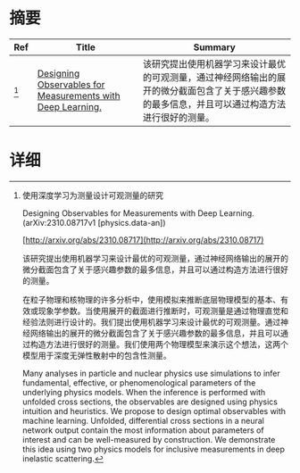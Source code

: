 # 摘要

| Ref | Title | Summary |
| --- | --- | --- |
| [^1] | [Designing Observables for Measurements with Deep Learning.](http://arxiv.org/abs/2310.08717) | 该研究提出使用机器学习来设计最优的可观测量，通过神经网络输出的展开的微分截面包含了关于感兴趣参数的最多信息，并且可以通过构造方法进行很好的测量。 |

# 详细

[^1]: 使用深度学习为测量设计可观测量的研究

    Designing Observables for Measurements with Deep Learning. (arXiv:2310.08717v1 [physics.data-an])

    [http://arxiv.org/abs/2310.08717](http://arxiv.org/abs/2310.08717)

    该研究提出使用机器学习来设计最优的可观测量，通过神经网络输出的展开的微分截面包含了关于感兴趣参数的最多信息，并且可以通过构造方法进行很好的测量。

    

    在粒子物理和核物理的许多分析中，使用模拟来推断底层物理模型的基本、有效或现象学参数。当使用展开的截面进行推断时，可观测量是通过物理直觉和经验法则进行设计的。我们提出使用机器学习来设计最优的可观测量。通过神经网络输出的展开的微分截面包含了关于感兴趣参数的最多信息，并且可以通过构造方法进行很好的测量。我们使用两个物理模型来演示这个想法，这两个模型用于深度无弹性散射中的包含性测量。

    Many analyses in particle and nuclear physics use simulations to infer fundamental, effective, or phenomenological parameters of the underlying physics models. When the inference is performed with unfolded cross sections, the observables are designed using physics intuition and heuristics. We propose to design optimal observables with machine learning. Unfolded, differential cross sections in a neural network output contain the most information about parameters of interest and can be well-measured by construction. We demonstrate this idea using two physics models for inclusive measurements in deep inelastic scattering.
    


